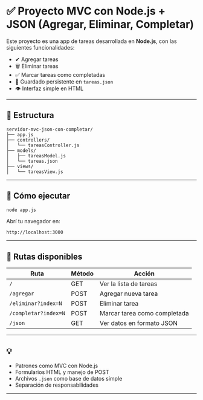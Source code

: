 # ✅ Proyecto MVC con Node.js + JSON (Agregar, Eliminar, Completar)

Este proyecto es una app de tareas desarrollada en **Node.js**, con las siguientes funcionalidades:

- ✔ Agregar tareas
- 🗑 Eliminar tareas
- ✅ Marcar tareas como completadas
- 📁 Guardado persistente en `tareas.json`
- 👁 Interfaz simple en HTML

---

## 📂 Estructura

```
servidor-mvc-json-con-completar/
├── app.js
├── controllers/
│   └── tareasController.js
├── models/
│   ├── tareasModel.js
│   └── tareas.json
├── views/
│   └── tareasView.js
```

---

## 🧪 Cómo ejecutar

```bash
node app.js
```

Abrí tu navegador en:

```
http://localhost:3000
```

---

## 📌 Rutas disponibles

| Ruta | Método | Acción |
|------|--------|--------|
| `/` | GET | Ver la lista de tareas |
| `/agregar` | POST | Agregar nueva tarea |
| `/eliminar?index=N` | POST | Eliminar tarea |
| `/completar?index=N` | POST | Marcar tarea como completada |
| `/json` | GET | Ver datos en formato JSON |

---

## 💡

- Patrones como MVC con Node.js
- Formularios HTML y manejo de POST
- Archivos `.json` como base de datos simple
- Separación de responsabilidades

---
